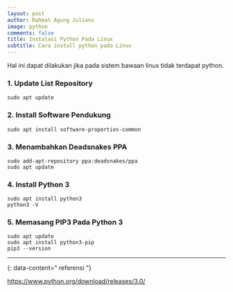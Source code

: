 ```yaml
---
layout: post
author: Rahmat Agung Julians
image: python
comments: false
title: Instalasi Python Pada Linux
subtitle: Cara install python pada Linux
---
```


Hal ini dapat dilakukan jika pada sistem bawaan linux tidak terdapat python.

### 1. Update List Repository
```
sudo apt update
```

### 2. Install Software Pendukung
```
sudo apt install software-properties-common
```

### 3. Menambahkan Deadsnakes PPA
```
sudo add-apt-repository ppa:deadsnakes/ppa
sudo apt update
```

### 4. Install Python 3
```
sudo apt install python3
python3 -V
```

### 5. Memasang PIP3 Pada Python 3
```
sudo apt update
sudo apt install python3-pip
pip3 --version
```

---
{: data-content=" referensi "}

<a href="https://www.python.org/download/releases/3.0/">https://www.python.org/download/releases/3.0/</a>